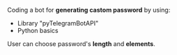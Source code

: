 <div>
    <p>Coding a bot for <b>generating castom password</b> by using:</p>
    <ul>
        <li>Library "pyTelegramBotAPI"</li>
        <li>Python basics</li>
    </ul>
</div>
<p>User can choose password's <b>length</b> and <b>elements</b>.</p>

